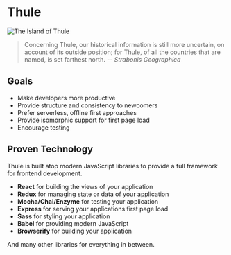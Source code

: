 # Thule

![The Island of Thule](http://www.eaudrey.com/myth/Places/images/Thule.gif)

> Concerning Thule, our historical information is still more uncertain, on account of its outside position; for Thule, of all the countries that are named, is set farthest north. *-- Strabonis Geographica*

## Goals

- Make developers more productive
- Provide structure and consistency to newcomers
- Prefer serverless, offline first approaches
- Provide isomorphic support for first page load
- Encourage testing

## Proven Technology

Thule is built atop modern JavaScript libraries to provide a full framework for frontend development.

- **React** for building the views of your application
- **Redux** for managing state or data of your application
- **Mocha/Chai/Enzyme** for testing your application
- **Express** for serving your applications first page load
- **Sass** for styling your application
- **Babel** for providing modern JavaScript
- **Browserify** for building your application

And many other libraries for everything in between.
